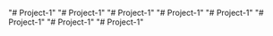 "# Project-1" 
"# Project-1" 
"# Project-1" 
"# Project-1" 
"# Project-1" 
"# Project-1" 
"# Project-1" 
"# Project-1" 

